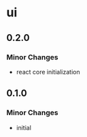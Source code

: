 # ui

## 0.2.0

### Minor Changes

- react core initialization

## 0.1.0

### Minor Changes

- initial
